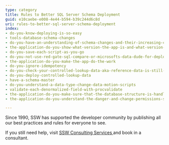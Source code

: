 ```yaml
---
type: category
title: Rules to Better SQL Server Schema Deployment
guid: e10caebe-e008-4e44-b594-b39c244d6c8d
uri: rules-to-better-sql-server-schema-deployment
index:
- do-you-know-deploying-is-so-easy
- tools-database-schema-changes
- do-you-have-an-understanding-of-schema-changes-and-their-increasing-complexity
- the-application-do-you-show-what-version-the-app-is-and-what-version-the-database-is
- do-you-save-each-script-as-you-go
- do-you-not-use-red-gate-sql-compare-or-microsofts-data-dude-for-deployment-because-they-are-a-step-at-the-end-of-your-process
- the-application-do-you-make-the-app-do-the-work
- do-you-ignore-idempotency
- do-you-check-your-controlled-lookup-data-aka-reference-data-is-still-there-with-procvalidate
- do-you-deploy-controlled-lookup-data
- have-a-schema-master
- do-you-understand-a-data-type-change-data-motion-scripts
- validate-each-denormalized-field-with-procvalidate
- the-application-do-you-make-sure-that-the-database-structure-is-handled-automatically-via-3-buttons-create-upgrade-and-reconcile
- the-application-do-you-understand-the-danger-and-change-permissions-so-schema-changes-can-only-be-done-by-the-schema-master

---
```

<p>​​Since 1990, SSW has supported the developer community by publishing all our best practices and rules for everyone to see.&#160;</p><p>If you still need help, visit&#160;<a href="http&#58;//www.ssw.com.au/ssw/Consulting/Default.aspx">SSW Consulting Services&#160;​</a>and book in a consultant.​​</p>


